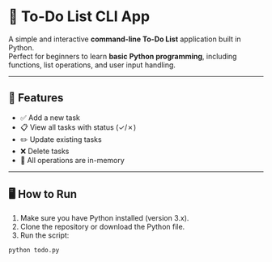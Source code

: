 # 📝 To-Do List CLI App

A simple and interactive **command-line To-Do List** application built in Python.  
Perfect for beginners to learn **basic Python programming**, including functions, list operations, and user input handling.

---

## 🚀 Features

- ✅ Add a new task
- 📋 View all tasks with status (✓/✗)
- ✏️ Update existing tasks
- ❌ Delete tasks
- 💾 All operations are in-memory

---

## 🖥️ How to Run

1. Make sure you have Python installed (version 3.x).
2. Clone the repository or download the Python file.
3. Run the script:

```bash
python todo.py
